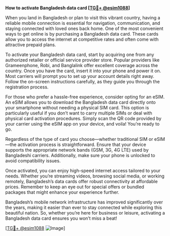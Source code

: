 **How to activate Bangladesh data card [[TG💪+ @esim1088](https://t.me/s/esim1088)]**

When you land in Bangladesh or plan to visit this vibrant country, having a reliable mobile connection is essential for navigation, communication, and staying connected with loved ones back home. One of the most convenient ways to get online is by purchasing a Bangladesh data card. These cards allow you to access the internet at competitive rates and often come with attractive prepaid plans.

To activate your Bangladesh data card, start by acquiring one from any authorized retailer or official service provider store. Popular providers like Grameenphone, Robi, and Banglalink offer excellent coverage across the country. Once you have the card, insert it into your phone and power it on. Most carriers will prompt you to set up your account details right away. Follow the on-screen instructions carefully, as they guide you through the registration process.

For those who prefer a hassle-free experience, consider opting for an eSIM. An eSIM allows you to download the Bangladesh data card directly onto your smartphone without needing a physical SIM card. This option is particularly useful if you don’t want to carry multiple SIMs or deal with physical card activation procedures. Simply scan the QR code provided by your carrier using the eSIM app on your device, and voila! You’re ready to go.

Regardless of the type of card you choose—whether traditional SIM or eSIM—the activation process is straightforward. Ensure that your device supports the appropriate network bands (GSM, 3G, 4G LTE) used by Bangladeshi carriers. Additionally, make sure your phone is unlocked to avoid compatibility issues.

Once activated, you can enjoy high-speed internet access tailored to your needs. Whether you’re streaming videos, browsing social media, or working remotely, Bangladesh’s data cards offer robust connectivity at affordable prices. Remember to keep an eye out for special offers or bundled packages that might enhance your experience further.

Bangladesh’s mobile network infrastructure has improved significantly over the years, making it easier than ever to stay connected while exploring this beautiful nation. So, whether you’re here for business or leisure, activating a Bangladesh data card ensures you won’t miss a beat!

[[TG💪+ @esim1088](https://t.me/s/esim1088) ![Image](https://i.postimg.cc/Y0z9fWf4/image.png)]
